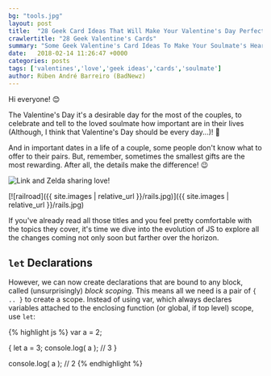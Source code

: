 ```yaml
---
bg: "tools.jpg"
layout: post
title:  "28 Geek Card Ideas That Will Make Your Valentine's Day Perfect!"
crawlertitle: "28 Geek Valentine's Cards"
summary: "Some Geek Valentine's Card Ideas To Make Your Soulmate's Heart Melt!"
date:   2018-02-14 11:26:47 +0000
categories: posts
tags: ['valentines','love','geek ideas','cards','soulmate']
author: Rúben André Barreiro (BadNewz)
---
```

Hi everyone! 😊

The Valentine's Day it's a desirable day for the most of the couples, to celebrate and tell to the loved soulmate how important are in their lives (Although, I think that Valentine's Day should be every day...)! 🤔

And in important dates in a life of a couple, some people don't know what to offer to their pairs. But, remember, sometimes the smallest gifts are the most rewarding. After all, the details make the difference! 😉

<img src="/images/geek_valentines_ideas/animations/Link_&_Zelda_Animation_1.gif" alt="Link and Zelda sharing love!">




[![railroad]({{ site.images | relative_url }}/rails.jpg)]({{ site.images | relative_url }}/rails.jpg)

If you've already read all those titles and you feel pretty comfortable with the topics they cover, it's time we dive into the evolution of JS to explore all the changes coming not only soon but farther over the horizon.

## `let` Declarations

However, we can now create declarations that are bound to any block, called (unsurprisingly) *block scoping*. This means all we need is a pair of `{ .. }` to create a scope. Instead of using var, which always declares variables attached to the enclosing function (or global, if top level) scope, use `let`:

{% highlight js %}
var a = 2;

{
    let a = 3;
    console.log( a );   // 3
}

console.log( a );       // 2
{% endhighlight %}
